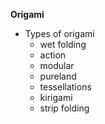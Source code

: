 **Origami**
- Types of origami
	- wet folding
	- action
	- modular
	- pureland
	- tessellations
	- kirigami
	- strip folding

